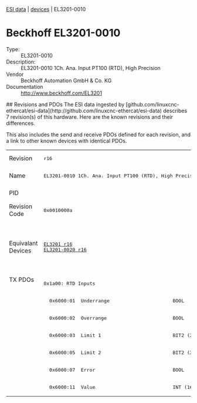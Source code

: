 <div class="nav"><a href="/esi-data">ESI data</a> | <a href="/esi-data/devices">devices</a> | EL3201-0010</div>

#  Beckhoff EL3201-0010

<dl>
  <dt>Type:</dt><dd>EL3201-0010</dd>
  <dt>Description:</dt><dd>EL3201-0010 1Ch. Ana. Input PT100 (RTD), High Precision</dd>
  <dt>Vendor</dt><dd>Beckhoff Automation GmbH & Co. KG</dd>
  <dt>Documentation</dt><dd><a href="http://www.beckhoff.com/EL3201">http://www.beckhoff.com/EL3201</a></dd>
</dl>
## Revisions and PDOs
The ESI data ingested by [github.com/linuxcnc-ethercat/esi-data](http://github.com/linuxcnc-ethercat/esi-data) describes 7 revision(s) of this hardware.  Here are the known revisions and their differences.

This also includes the send and receive PDOs defined for each revision, and a link to other known devices with identical PDOs.

<table>
<tr >
<td class="first">Revision</td>
<td ><pre>r16</pre></td>
<td ><pre>r17</pre></td>
<td ><pre>r18</pre></td>
<td ><pre>r19</pre></td>
<td ><pre>r20</pre></td>
<td ><pre>r21</pre></td>
<td ><pre>r22</pre></td>
</tr>
<tr >
<td class="first">Name</td>
<td ><pre>EL3201-0010 1Ch. Ana. Input PT100 (RTD), High Precision</pre></td>
<td  colspan=4 align="center"><pre>EL3201-0010 1Ch. Ana. Input PT100 (RTD), High Precision	</pre></td>
<td  colspan=2 align="center"><pre>EL3201-0010 1Ch. Ana. Input PT100 (RTD), High Precision</pre></td>
</tr>
<tr >
<td class="first">PID</td>
<td  colspan=7 align="center"><pre>0x0c813052</pre></td>
</tr>
<tr >
<td class="first">Revision Code</td>
<td ><pre>0x0010000a</pre></td>
<td ><pre>0x0011000a</pre></td>
<td ><pre>0x0012000a</pre></td>
<td ><pre>0x0013000a</pre></td>
<td ><pre>0x0014000a</pre></td>
<td ><pre>0x0015000a</pre></td>
<td ><pre>0x0016000a</pre></td>
</tr>
<tr >
<td class="first">Equivalant Devices</td>
<td ><pre><a href="EL3201">EL3201 r16</a><br/><a href="EL3201-0020">EL3201-0020 r16</a></pre></td>
<td  colspan=4 align="center"><pre><a href="EL3201">EL3201 r17</a><br/><a href="EL3201">EL3201 r18</a><br/><a href="EL3201">EL3201 r19</a><br/><a href="EL3201">EL3201 r20</a><br/><a href="EL3201-0020">EL3201-0020 r17</a><br/><a href="EL3201-0020">EL3201-0020 r18</a><br/><a href="EL3201-0020">EL3201-0020 r19</a><br/><a href="EL3201-0020">EL3201-0020 r20</a></pre></td>
<td  colspan=2 align="center"><pre><a href="EL3201">EL3201 r21</a><br/><a href="EL3201">EL3201 r22</a><br/><a href="EL3201-0020">EL3201-0020 r21</a><br/><a href="EL3201-0020">EL3201-0020 r22</a><br/><a href="EL3201-0030">EL3201-0030 r22</a></pre></td>
</tr>
<tr class="txpdo pdosection">
<td class="first" rowspan=7 valign=top>TX PDOs</td>
<td><pre>0x1a00: RTD Inputs</pre></td>
<td colspan=4 align="left"><pre>0x1a00: RTD </pre></td>
<td colspan=2 align="left"><pre>0x1a00: RTD</pre></td>
<td></td>
</tr>
<tr class="txpdo">
<td ><pre>  0x6000:01  Underrange                      BOOL</pre></td>
<td  colspan=6 align="left"><pre>  0x6000:01  Status__Underrange              BOOL</pre></td>
</tr>
<tr class="txpdo">
<td ><pre>  0x6000:02  Overrange                       BOOL</pre></td>
<td  colspan=6 align="left"><pre>  0x6000:02  Status__Overrange               BOOL</pre></td>
</tr>
<tr class="txpdo">
<td ><pre>  0x6000:03  Limit 1                         BIT2 (2 bits)</pre></td>
<td  colspan=6 align="left"><pre>  0x6000:03  Status__Limit 1                 BIT2 (2 bits)</pre></td>
</tr>
<tr class="txpdo">
<td ><pre>  0x6000:05  Limit 2                         BIT2 (2 bits)</pre></td>
<td  colspan=6 align="left"><pre>  0x6000:05  Status__Limit 2                 BIT2 (2 bits)</pre></td>
</tr>
<tr class="txpdo">
<td ><pre>  0x6000:07  Error                           BOOL</pre></td>
<td  colspan=6 align="left"><pre>  0x6000:07  Status__Error                   BOOL</pre></td>
</tr>
<tr class="txpdo">
<td  colspan=7 align="left"><pre>  0x6000:11  Value                           INT (16 bits)</pre></td>
</tr>
</table>
